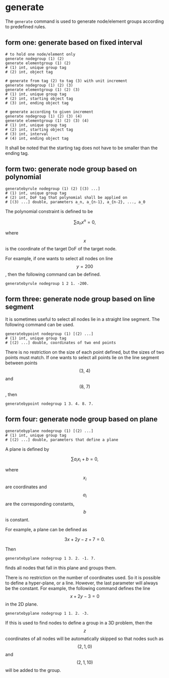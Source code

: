 # generate

The `generate` command is used to generate node/element groups according to predefined rules.

## form one: generate based on fixed interval

```
# to hold one node/element only
generate nodegroup (1) (2)
generate elementgroup (1) (2)
# (1) int, unique group tag
# (2) int, object tag

# generate from tag (2) to tag (3) with unit increment
generate nodegroup (1) (2) (3)
generate elementgroup (1) (2) (3)
# (1) int, unique group tag
# (2) int, starting object tag
# (3) int, ending object tag

# generate according to given increment
generate nodegroup (1) (2) (3) (4)
generate elementgroup (1) (2) (3) (4)
# (1) int, unique group tag
# (2) int, starting object tag
# (3) int, interval
# (4) int, ending object tag
```

It shall be noted that the starting tag does not have to be smaller than the ending tag.

## form two: generate node group based on polynomial

```
generatebyrule nodegroup (1) (2) [(3) ...]
# (1) int, unique group tag
# (2) int, DoF tag that polynomial shall be applied on
# [(3) ...] double, parameters a_n, a_{n-1}, a_{n-2}, ..., a_0
```

The polynomial constraint is defined to be

$$
\sum{}a_nx^n=0,
$$

where $$x$$ is the coordinate of the target DoF of the target node.

For example, if one wants to select all nodes on line $$y=200$$, then the following command can be defined.

```
generatebyrule nodegroup 1 2 1. -200.
```

## form three: generate node group based on line segment

It is sometimes useful to select all nodes lie in a straight line segment. The following command can be used.

```
generatebypoint nodegroup (1) [(2) ...]
# (1) int, unique group tag
# [(2) ...] double, coordinates of two end points
```

There is no restriction on the size of each point defined, but the sizes of two points must match. If one wants to select all points lie on the line segment between points $$(3,~4)$$ and $$(8,~7)$$, then

```
generatebypoint nodegroup 1 3. 4. 8. 7.
```

## form four: generate node group based on plane

```
generatebyplane nodegroup (1) [(2) ...]
# (1) int, unique group tag
# [(2) ...] double, parameters that define a plane
```

A plane is defined by

$$
\sum{}a_ix_i+b=0,
$$

where $$x_i$$ are coordinates and $$a_i$$ are the corresponding constants, $$b$$ is constant.

For example, a plane can be defined as

$$
3x+2y-z+7=0.
$$

Then

```
generatebyplane nodegroup 1 3. 2. -1. 7.
```

finds all nodes that fall in this plane and groups them.

There is no restriction on the number of coordinates used. So it is possible to define a hyper-plane, or a line. However, the last parameter will always be the constant. For example, the following command defines the line $$x+2y-3=0$$ in the 2D plane.

```
generatebyplane nodegroup 1 1. 2. -3.
```

If this is used to find nodes to define a group in a 3D problem, then the $$z$$ coordinates of all nodes will be automatically skipped so that nodes such as $$(2,1,0)$$ and $$(2,1,10)$$ will be added to the group.